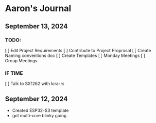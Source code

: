 # Aaron's Journal


## September 13, 2024

### TODO:
[ ] Edit Project Requirements
[ ] Contribute to Project Proprosal
[ ] Create Naming conventions doc
[ ] Create Templates
  [ ] Monday Meetings
  [ ] Group Meetings

### IF TIME
[ ] Talk to SX1262 with lora-rs

## September 12, 2024

- Created ESP32-S3 template
- got multi-core blinky going.